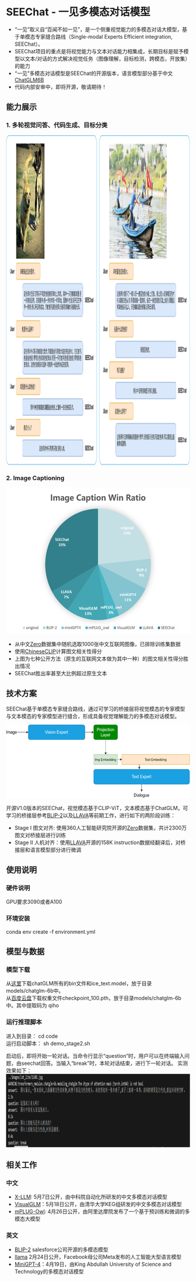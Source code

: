 # SEEChat - 一见多模态对话模型
* “一见”取义自“百闻不如一见”，是一个侧重视觉能力的多模态对话大模型，基于单模态专家缝合路线（Single-modal Experts Efficient integration, SEEChat）。
* SEEChat项目的重点是将视觉能力与文本对话能力相集成，长期目标是赋予模型以文本/对话的方式解决视觉任务（图像理解，目标检测，跨模态，开放集）的能力
* “一见”多模态对话模型是SEEChat的开源版本，语言模型部分基于中文[ChatGLM6B](https://github.com/THUDM/ChatGLM-6B)
* 代码内部安审中，即将开源，敬请期待！

## 能力展示
### 1. 多轮视觉问答、代码生成、目标分类
<img src="./doc/img/SEEChat-demo1.png" alt= “SEEChat-demo1” width="800" height="900">

### 2. Image Captioning
<img src="./doc/img/captionwinrate.png" alt= “caption-win-rate” width="530" height="400">

* 从中文[Zero](https://zero.so.com)数据集中随机选取1000张中文互联网图像，已排除训练集数据
* 使用[ChineseCLIP](https://github.com/OFA-Sys/Chinese-CLIP)计算图文相关性得分
* 上图为七种公开方法（原生的互联网文本做为其中一种）的图文相关性得分胜出情况
* SEEChat胜出率甚至大比例超过原生文本

## 技术方案
SEEChat基于单模态专家缝合路线，通过可学习的桥接层将视觉模态的专家模型与文本模态的专家模型进行缝合，形成具备视觉理解能力的多模态对话模型。

<img src="./doc/img/MLLM model structure.png" alt= “MLLMmodel” width="550" height="200">

开源V1.0版本的SEEChat，视觉模态基于CLIP-ViT，文本模态基于ChatGLM，可学习的桥接层参考[BLIP-2](https://arxiv.org/abs/2301.12597)以及[LLAVA](https://llava-vl.github.io/)等前期工作，进行如下的两阶段训练：
* Stage I 图文对齐: 使用360人工智能研究院开源的[Zero](https://zero.so.com)数据集，共计2300万图文对桥接层进行训练
* Stage II 人机对齐：使用[LLAVA](https://llava-vl.github.io/)开源的158K instruction数据经翻译后，对桥接层和语言模型部分进行微调


## 使用说明
### 硬件说明
GPU要求3090或者A100
### 环境安装
conda env create -f environment.yml  

## 模型与数据
### 模型下载
从[这里](https://huggingface.co/THUDM/chatglm-6b/tree/main)下载chatGLM所有的bin文件和ice\_text.model，放于目录models/chatglm-6b中。  
从[百度云盘](https://pan.baidu.com/s/18-_f_O5a-W1dJBWsbpmAGw )下载权重文件checkpoint_100.pth，放于目录models/chatglm-6b中。其中提取码为 qiho 

### 运行推理脚本
进入到目录：
cd code  
运行启动脚本：
sh demo_stage2.sh

启动后，即将开始一轮对话。当命令行显示“question”时，用户可以在终端输入问题，由seechat回答。当输入“break”时，本轮对话结束，进行下一轮对话。
实测效果如下：
<img src="./doc/img/round_dialog.png" alt= “round” width="1500" height="200">


## 相关工作
### 中文
* [X-LLM](https://x-llm.github.io/): 5月7日公开，由中科院自动化所研发的中文多模态对话模型
* [VisualGLM](https://github.com/THUDM/VisualGLM-6B)：5月18日公开，由清华大学KEG组研发的中文多模态对话模型
* [mPLUG-Owl](https://github.com/X-PLUG/mPLUG-Owl): 4月26日公开，由阿里达摩院发布了一个基于预训练和微调的多模态大模型
### 英文
* [BLIP-2](https://github.com/salesforce/LAVIS) salesforce公司开源的多模态模型
* [llama](https://github.com/facebookresearch/llama) 2月24日公开，Facebook母公司Meta发布的人工智能大型语言模型
* [MiniGPT-4](https://github.com/Vision-CAIR/MiniGPT-4)：4月19日，由King Abdullah University of Science and Technology的多模态对话模型
